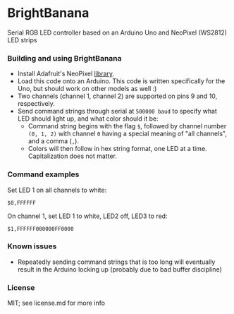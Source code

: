 # BrightBanana
Serial RGB LED controller based on an Arduino Uno and NeoPixel (WS2812) LED strips

### Building and using BrightBanana
* Install Adafruit's NeoPixel [library](https://github.com/adafruit/Adafruit_NeoPixel).
* Load this code onto an Arduino. This code is written specifically for the Uno, but should work on other models as well :)
* Two channels (channel 1, channel 2) are supported on pins 9 and 10, respectively.
* Send command strings through serial at `500000 baud` to specify what LED should light up, and what color should it be:
    * Command string begins with the flag `$`, followed by channel number `(0, 1, 2)` with channel `0` having a special meaning of "all channels", and a comma (`,`).
    * Colors will then follow in hex string format, one LED at a time. Capitalization does not matter.

### Command examples
Set LED 1 on all channels to white:
```
$0,FFFFFF
```

On channel 1, set LED 1 to white, LED2 off, LED3 to red:
```
$1,FFFFFF000000FF0000
```

### Known issues
* Repeatedly sending command strings that is too long will eventually result in the Arduino locking up (probably due to bad buffer discipline)

### License
MIT; see license.md for more info
